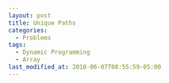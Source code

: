 ```yaml
---
layout: post
title: Unique Paths
categories:
  - Problems
tags:
  - Dynamic Programming
  - Array
last_modified_at: 2018-06-07T08:55:59-05:00
---
```


